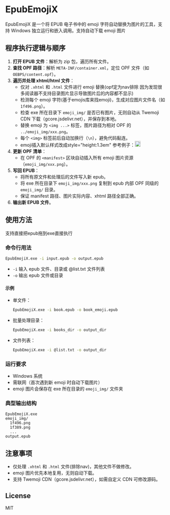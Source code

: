 # EpubEmojiX

EpubEmojiX 是一个将 EPUB 电子书中的 emoji 字符自动替换为图片的工具，支持 Windows 独立运行和嵌入调用。支持自动下载 emoji 图片

## 程序执行逻辑与顺序

1. **打开 EPUB 文件**：解析为 zip 包，遍历所有文件。
2. **查找 OPF 路径**：解析 `META-INF/container.xml`，定位 OPF 文件（如 `OEBPS/content.opf`）。
3. **遍历并处理 xhtml/html 文件**：
   - 仅对 `.xhtml` 和 `.html` 文件进行 emoji 替换(opf定为nav排除 因为发现很多阅读器不支持目录图片显示导致图片后的内容都不显示)
   - 检测每个 emoji 字符(基于emojis库来找emoji)，生成对应图片文件名（如 `1f496.png`）。
   - 检查 exe 所在目录下 `emoji_img/` 是否已有图片，无则自动从 Twemoji CDN 下载（gcore.jsdelivr.net），并保存到本地。
   - 替换 emoji 为 `<img ...>` 标签，图片路径为相对 OPF 的 `../emoji_img/xxx.png`。
   - 每个 `<img>` 标签前后自动加换行（`\n`），避免代码黏连。
   - emoji插入默认样式改成style="height:1.3em" 参考例子：<img alt="✳" src="..\emoji_img/2733.png" style="height:1.3em"/>
4. **更新 OPF 清单**：
   - 在 OPF 的 `<manifest>` 区块自动插入所有 emoji 图片资源（`emoji_img/xxx.png`）。
5. **写回 EPUB**：
   - 将所有原文件和处理后的文件写入新 epub。
   - 将 exe 所在目录下 `emoji_img/xxx.png` 复制到 epub 内部 OPF 同级的 `emoji_img/` 目录。
   - 保证 manifest 路径、图片实际内容、xhtml 路径全部正确。
6. **输出新 EPUB 文件**。

## 使用方法

支持直接把epub拖到exe直接执行

### 命令行用法

```sh
EpubEmojiX.exe -i input.epub -o output.epub
```
- `-i` 输入 epub 文件、目录或 @list.txt 文件列表
- `-o` 输出 epub 文件或目录

#### 示例
- 单文件：
  ```sh
  EpubEmojiX.exe -i book.epub -o book_emoji.epub
  ```
- 批量处理目录：
  ```sh
  EpubEmojiX.exe -i books_dir -o output_dir
  ```
- 文件列表：
  ```sh
  EpubEmojiX.exe -i @list.txt -o output_dir
  ```

### 运行要求
- Windows 系统
- 需联网（首次遇到新 emoji 时自动下载图片）
- emoji 图片会保存在 exe 所在目录的 `emoji_img/` 文件夹

### 典型输出结构
```
EpubEmojiX.exe
emoji_img/
  1f496.png
  1f389.png
  ...
output.epub
```

## 注意事项
- 仅处理 `.xhtml` 和 `.html` 文件(排除nav)，其他文件不做修改。
- emoji 图片优先本地复用，无则自动下载。
- 支持 Twemoji CDN（gcore.jsdelivr.net），如需自定义 CDN 可修改源码。

## License
MIT
